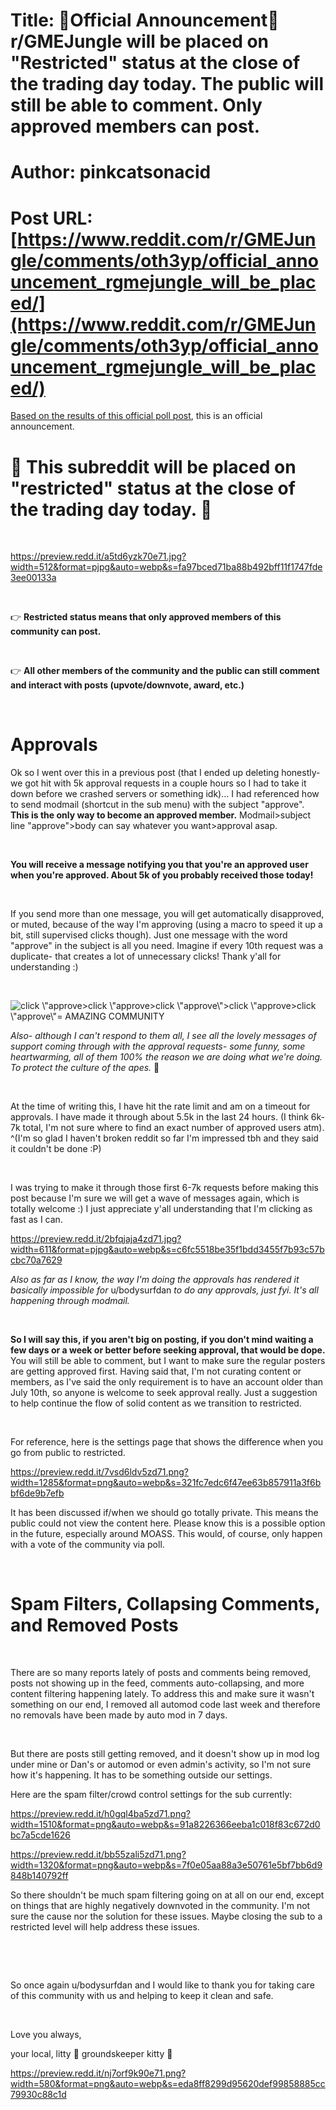 # Title: 📣Official Announcement📣 r/GMEJungle will be placed on "Restricted" status at the close of the trading day today. The public will still be able to comment. Only approved members can post.
# Author: pinkcatsonacid
# Post URL: [https://www.reddit.com/r/GMEJungle/comments/oth3yp/official_announcement_rgmejungle_will_be_placed/](https://www.reddit.com/r/GMEJungle/comments/oth3yp/official_announcement_rgmejungle_will_be_placed/)


[Based on the results of this official poll post](https://www.reddit.com/r/GMEJungle/comments/orfndd/official_poll_please_read_in_full_and_vote/), this is an official announcement.

# 📣 This subreddit will be placed on "restricted" status at the close of the trading day today. 📣

&#x200B;

https://preview.redd.it/a5td6yzk70e71.jpg?width=512&format=pjpg&auto=webp&s=fa97bced71ba88b492bff11f1747fde3ee00133a

&#x200B;

👉 **Restricted status means that only approved members of this community can post.**

&#x200B;

👉 **All other members of the community and the public can still comment and interact with posts (upvote/downvote, award, etc.)**

&#x200B;

# Approvals

Ok so I went over this in a previous post (that I ended up deleting honestly-we got hit with 5k approval requests in a couple hours so I had to take it down before we crashed servers or something idk)... I had referenced how to send modmail (shortcut in the sub menu) with the subject "approve". **This is the only way to become an approved member.** Modmail>subject line "approve">body can say whatever you want>approval asap.

&#x200B;

**You will receive a message notifying you that you're an approved user when you're approved. About 5k of you probably received those today!**

&#x200B;

If you send more than one message, you will get automatically disapproved, or muted, because of the way I'm approving (using a macro to speed it up a bit, still supervised clicks though). Just one message with the word "approve" in the subject is all you need. Imagine if every 10th request was a duplicate- that creates a lot of unnecessary clicks! Thank y'all for understanding :)

&#x200B;

![click \\"approve\>click \\"approve\>click \\"approve\\"\>click \\"approve\>click \\"approve\\"= AMAZING COMMUNITY](https://preview.redd.it/mlkz8hjg80e71.jpg?width=580&format=pjpg&auto=webp&s=29b8a6c802866b6f80be91e3df9f3614febb8181)

*Also- although I can't respond to them all, I see all the lovely messages of support coming through with the approval requests- some funny, some heartwarming, all of them 100% the reason we are doing what we're doing. To protect the culture of the apes.* 💖

&#x200B;

At the time of writing this, I have hit the rate limit and am on a timeout for approvals. I have made it through about 5.5k in the last 24 hours. (I think 6k-7k total, I'm not sure where to find an exact number of approved users atm). ^(I'm so glad I haven't broken reddit so far I'm impressed tbh and they said it couldn't be done :P)

&#x200B;

I was trying to make it through those first 6-7k requests before making this post because I'm sure we will get a wave of messages again, which is totally welcome :) I just appreciate y'all understanding that I'm clicking as fast as I can.

https://preview.redd.it/2bfqjaja4zd71.jpg?width=611&format=pjpg&auto=webp&s=c6fc5518be35f1bdd3455f7b93c57bcbc70a7629

*Also as far as I know, the way I'm doing the approvals has rendered it basically impossible for* u/bodysurfdan *to do any approvals, just fyi. It's all happening through modmail.*

&#x200B;

**So I will say this, if you aren't big on posting, if you don't mind waiting a few days or a week or better before seeking approval, that would be dope.** You will still be able to comment, but I want to make sure the regular posters are getting approved first. Having said that, I'm not curating content or members, as I've said the only requirement is to have an account older than July 10th, so anyone is welcome to seek approval really. Just a suggestion to help continue the flow of solid content as we transition to restricted.

&#x200B;

For reference, here is the settings page that shows the difference when you go from public to restricted.

https://preview.redd.it/7vsd6ldv5zd71.png?width=1285&format=png&auto=webp&s=321fc7edc6f47ee63b857911a3f6bbf6de9b7efb

It has been discussed if/when we should go totally private. This means the public could not view the content here. Please know this is a possible option in the future, especially around MOASS. This would, of course, only happen with a vote of the community via poll.

&#x200B;

# Spam Filters, Collapsing Comments, and Removed Posts

&#x200B;

There are so many reports lately of posts and comments being removed, posts not showing up in the feed, comments auto-collapsing, and more content filtering happening lately. To address this and make sure it wasn't something on our end, I removed all automod code last week and therefore no removals have been made by auto mod in 7 days.

&#x200B;

But there are posts still getting removed, and it doesn't show up in mod log under mine or Dan's or automod or even admin's activity, so I'm not sure how it's happening. It has to be something outside our settings.

Here are the spam filter/crowd control settings for the sub currently:

https://preview.redd.it/h0gql4ba5zd71.png?width=1510&format=png&auto=webp&s=91a8226366eeba1c018f83c672d0bc7a5cde1626

https://preview.redd.it/bb55zali5zd71.png?width=1320&format=png&auto=webp&s=7f0e05aa88a3e50761e5bf7bb6d9848b140792ff

So there shouldn't be much spam filtering going on at all on our end, except on things that are highly negatively downvoted in the community. I'm not sure the cause nor the solution for these issues. Maybe closing the sub to a restricted level will help address these issues.

&#x200B;

&#x200B;

So once again u/bodysurfdan and I would like to thank you for taking care of this community with us and helping to keep it clean and safe.

&#x200B;

Love you always,

your local, litty 🤙 groundskeeper kitty 💖

https://preview.redd.it/nj7orf9k90e71.png?width=580&format=png&auto=webp&s=eda8ff8299d95620def99858885cc79930c88c1d